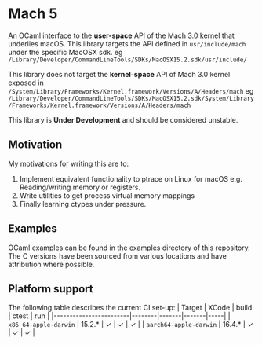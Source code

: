# Mach 5

An OCaml interface to the **user-space** API of the Mach 3.0 kernel that underlies macOS. This library targets the API defined in `usr/include/mach` under the specific MacOSX sdk. eg `/Library/Developer/CommandLineTools/SDKs/MacOSX15.2.sdk/usr/include/`

This library does not target the **kernel-space** API of Mach 3.0 kernel exposed in `/System/Library/Frameworks/Kernel.framework/Versions/A/Headers/mach` eg `/Library/Developer/CommandLineTools/SDKs/MacOSX15.2.sdk/System/Library/Frameworks/Kernel.framework/Versions/A/Headers/mach`

This library is __Under Development__ and should be considered unstable.

## Motivation

My motivations for writing this are to:
 1. Implement equivalent functionality to ptrace on Linux for macOS e.g. Reading/writing memory or registers.
 2. Write utilities to get process virtual memory mappings
 3. Finally learning ctypes under pressure.

## Examples

OCaml examples can be found in the [examples](./examples) directory of this repository. The C versions have been sourced from various locations and have attribution where possible.

## Platform support

The following table describes the current CI set-up:
| Target                 | XCode  | build | ctest | run |
|------------------------|--------|-------|-------|-----|
| `x86_64-apple-darwin`  | 15.2.* | ✓     | ✓     | ✓   |
| `aarch64-apple-darwin` | 16.4.* | ✓     | ✓     | ✓   |
